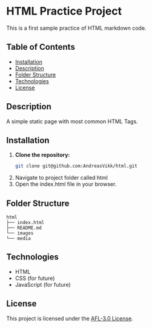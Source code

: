 # HTML Practice Project

This is a first sample practice of HTML markdown code.

## Table of Contents

- [Installation](#installation)
- [Description](#description)
- [Folder Structure](#folder-structure)
- [Technologies](#technologies)
- [License](#license)

## Description
A simple static page with most common HTML Tags.

## Installation

1. **Clone the repository:**
   ```bash
   git clone git@github.com:AndreasVikk/html.git

2. Navigate to project folder called html
3. Open the index.html file in your browser.

## Folder Structure
    html
    ├── index.html
    ├── README.md
    └── images
    └── media

## Technologies
- HTML
- CSS   (for future)
- JavaScript (for future)

## License
This project is licensed under the [AFL-3.0 License](https://opensource.org/licenses/AFL-3.0).
